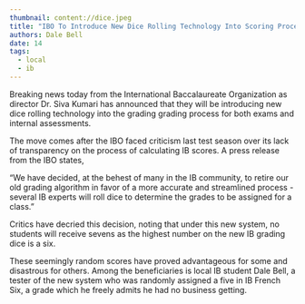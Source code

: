 ```yaml
---
thumbnail: content://dice.jpeg
title: "IBO To Introduce New Dice Rolling Technology Into Scoring Process"
authors: Dale Bell
date: 14
tags:
  - local
  - ib
---
```


Breaking news today from the International Baccalaureate Organization as director Dr. Siva Kumari has announced that they will be introducing new dice rolling technology into the grading grading process for both exams and internal assessments.

The move comes after the IBO faced criticism last test season over its lack of transparency on the process of calculating IB scores. A press release from the IBO states,

“We have decided, at the behest of many in the IB community, to retire our old grading algorithm in favor of a more accurate and streamlined process - several IB experts will roll dice to determine the grades to be assigned for a class.”

Critics have decried this decision, noting that under this new system, no students will receive sevens as the highest number on the new IB grading dice is a six. 

These seemingly random scores have proved advantageous for some and disastrous for others. Among the beneficiaries is local IB student Dale Bell, a tester of the new system who was randomly assigned a five in IB French Six, a grade which he freely admits he had no business getting.

